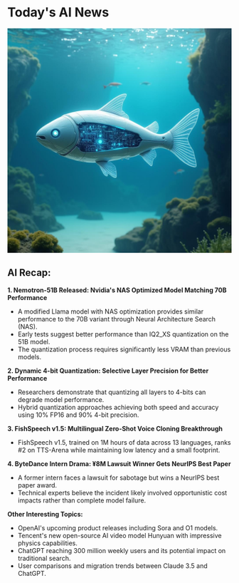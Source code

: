 
# Today's AI News

![Todays Image](pictures/20241205_101335.png)

## AI Recap:

**1. Nemotron-51B Released: Nvidia's NAS Optimized Model Matching 70B Performance**

- A modified Llama model with NAS optimization provides similar performance to the 70B variant through Neural Architecture Search (NAS).
- Early tests suggest better performance than IQ2_XS quantization on the 51B model.
- The quantization process requires significantly less VRAM than previous models.


**2. Dynamic 4-bit Quantization: Selective Layer Precision for Better Performance**

- Researchers demonstrate that quantizing all layers to 4-bits can degrade model performance.
- Hybrid quantization approaches achieving both speed and accuracy using 10% FP16 and 90% 4-bit precision.


**3. FishSpeech v1.5: Multilingual Zero-Shot Voice Cloning Breakthrough**

- FishSpeech v1.5, trained on 1M hours of data across 13 languages, ranks #2 on TTS-Arena while maintaining low latency and a small footprint.


**4. ByteDance Intern Drama: ¥8M Lawsuit Winner Gets NeurIPS Best Paper**

- A former intern faces a lawsuit for sabotage but wins a NeurIPS best paper award.
- Technical experts believe the incident likely involved opportunistic cost impacts rather than complete model failure.


**Other Interesting Topics:**

- OpenAI's upcoming product releases including Sora and O1 models.
- Tencent's new open-source AI video model Hunyuan with impressive physics capabilities.
- ChatGPT reaching 300 million weekly users and its potential impact on traditional search.
- User comparisons and migration trends between Claude 3.5 and ChatGPT.
